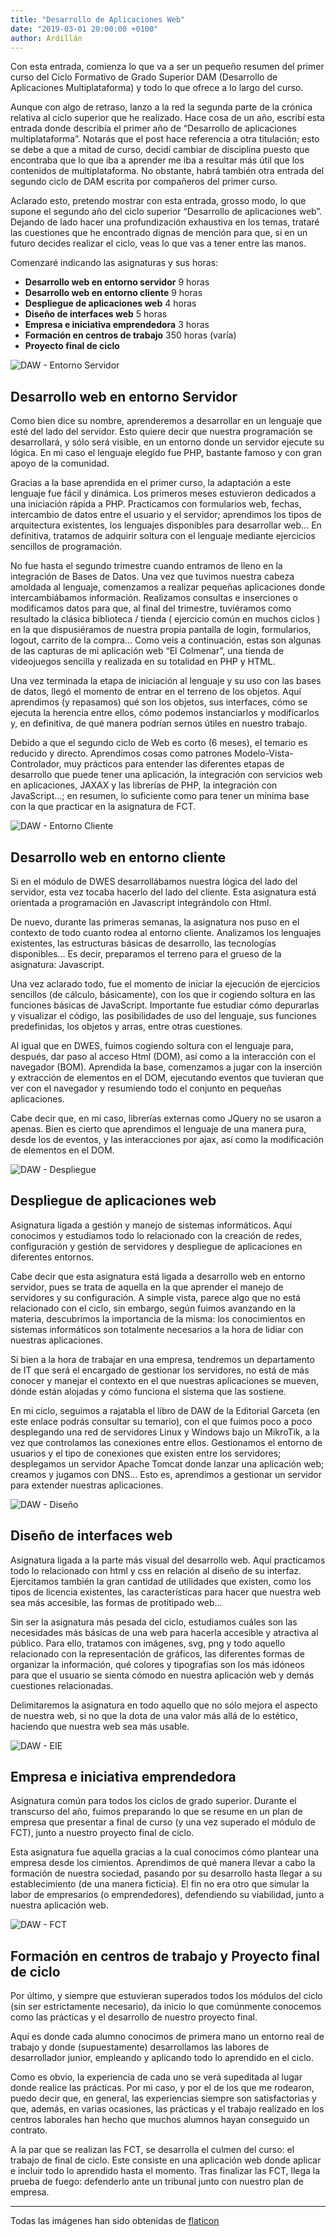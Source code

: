 ```yaml
---
title: "Desarrollo de Aplicaciones Web"
date: "2019-03-01 20:00:00 +0100"
author: Ardillán
---
```


Con esta entrada, comienza lo que va a ser un pequeño resumen del primer curso del Ciclo Formativo de Grado Superior DAM (Desarrollo de Aplicaciones Multiplataforma) y todo lo que ofrece a lo largo del curso.

Aunque con algo de retraso, lanzo a la red la segunda parte de la crónica relativa al ciclo superior que he realizado. Hace cosa de un año, escribí esta entrada donde describía el primer año de “Desarrollo de aplicaciones multiplataforma”. Notarás que el post hace referencia a otra titulación; esto se debe a que a mitad de curso, decidí cambiar de disciplina puesto que encontraba que lo que iba a aprender me iba a resultar más útil que los contenidos de multiplataforma. No obstante, habrá también otra entrada del segundo ciclo de DAM escrita por compañeros del primer curso.

Aclarado esto, pretendo mostrar con esta entrada, grosso modo, lo que supone el segundo año del ciclo superior “Desarrollo de aplicaciones web”. Dejando de lado hacer una profundización exhaustiva en los temas, trataré las cuestiones que he encontrado dignas de mención para que, si en un futuro decides realizar el ciclo, veas lo que vas a tener entre las manos.

Comenzaré indicando las asignaturas y sus horas:


* **Desarrollo web en entorno servidor** 9 horas
* **Desarrollo web en entorno cliente** 9 horas
* **Despliegue de aplicaciones web** 4 horas
* **Diseño de interfaces web** 5 horas
* **Empresa e iniciativa emprendedora** 3 horas
* **Formación en centros de trabajo** 350 horas (varía)
* **Proyecto final de ciclo**

![DAW - Entorno Servidor](/assets/images/daw-servidor.jpg)

## Desarrollo web en entorno Servidor

Como bien dice su nombre, aprenderemos a desarrollar en un lenguaje que esté del lado del servidor. Esto quiere decir que nuestra programación se desarrollará, y sólo será visible, en un entorno donde un servidor ejecute su lógica. En mi caso el lenguaje elegido fue PHP, bastante famoso y con gran apoyo de la comunidad.

Gracias a la base aprendida en el primer curso, la adaptación a este lenguaje fue fácil y dinámica. Los primeros meses estuvieron dedicados a una iniciación rápida a PHP. Practicamos con formularios web, fechas, intercambio de datos entre el usuario y el servidor; aprendimos los tipos de arquitectura existentes, los lenguajes disponibles para desarrollar web… En definitiva, tratamos de adquirir soltura con el lenguaje mediante ejercicios sencillos de programación.

No fue hasta el segundo trimestre cuando entramos de lleno en la integración de Bases de Datos. Una vez que tuvimos nuestra cabeza amoldada al lenguaje, comenzamos a realizar pequeñas aplicaciones donde intercambiábamos información. Realizamos consultas e inserciones o modificamos datos para que, al final del trimestre, tuviéramos como resultado la clásica biblioteca / tienda ( ejercicio común en muchos ciclos ) en la que dispusiéramos de nuestra propia pantalla de login, formularios, logout, carrito de la compra… Como veis a continuación, estas son algunas de las capturas de mi aplicación web “El Colmenar”, una tienda de videojuegos sencilla y realizada en su totalidad en PHP y HTML.


Una vez terminada la etapa de iniciación al lenguaje y su uso con las bases de datos, llegó el momento de entrar en el terreno de los objetos. Aquí aprendimos (y repasamos) qué son los objetos, sus interfaces, cómo se ejecuta la herencia entre ellos, cómo podemos instanciarlos y modificarlos y, en definitiva, de qué manera podrían sernos útiles en nuestro trabajo.

Debido a que el segundo ciclo de Web es corto (6 meses), el temario es reducido y directo. Aprendimos cosas como patrones Modelo-Vista-Controlador, muy prácticos para entender las diferentes etapas de desarrollo que puede tener una aplicación, la integración con servicios web en aplicaciones, JAXAX y las librerías de PHP, la integración con JavaScript…; en resumen, lo suficiente como para tener un mínima base con la que practicar en la asignatura de FCT.

![DAW - Entorno Cliente](/assets/images/daw-cliente.jpg)

## Desarrollo web en entorno cliente

Si en el módulo de DWES desarrollábamos nuestra lógica del lado del servidor, esta vez tocaba hacerlo del lado del cliente. Esta asignatura está orientada a programación en Javascript integrándolo con Html.

De nuevo, durante las primeras semanas, la asignatura nos puso en el contexto de todo cuanto rodea al entorno cliente. Analizamos los lenguajes existentes, las estructuras básicas de desarrollo, las tecnologías disponibles… Es decir, preparamos el terreno para el grueso de la asignatura: Javascript.

Una vez aclarado todo, fue el momento de iniciar la ejecución de ejercicios sencillos (de cálculo, básicamente), con los que ir cogiendo soltura en las funciones básicas de JavaScript. Importante fue estudiar cómo depurarlas y visualizar el código, las posibilidades de uso del lenguaje, sus funciones predefinidas, los objetos y arras, entre otras cuestiones.

Al igual que en DWES, fuimos cogiendo soltura con el lenguaje para, después, dar paso al acceso Html (DOM), así como a la interacción con el navegador (BOM). Aprendida la base, comenzamos a jugar con la inserción y extracción de elementos en el DOM, ejecutando eventos que tuvieran que ver con el navegador y resumiendo todo el conjunto en pequeñas aplicaciones.

Cabe decir que, en mi caso, librerías externas como JQuery no se usaron a apenas. Bien es cierto que aprendimos el lenguaje de una manera pura, desde los de eventos, y las interacciones por ajax, así como la modificación de elementos en el DOM.

![DAW - Despliegue](/assets/images/daw-despliegue.jpg)

## Despliegue de aplicaciones web

Asignatura ligada a gestión y manejo de sistemas informáticos. Aquí conocimos y estudiamos todo lo relacionado con la creación de redes, configuración y gestión de servidores y despliegue de aplicaciones en diferentes entornos.

Cabe decir que esta asignatura está ligada a desarrollo web en entorno servidor, pues se trata de aquella en la que aprender el manejo de servidores y su configuración. A simple vista, parece algo que no está relacionado con el ciclo, sin embargo, según fuimos avanzando en la materia, descubrimos la importancia de la misma: los conocimientos en sistemas informáticos son totalmente necesarios a la hora de lidiar con nuestras aplicaciones.

Si bien a la hora de trabajar en una empresa, tendremos un departamento de IT que será el encargado de gestionar los servidores, no está de más conocer y manejar el contexto en el que nuestras aplicaciones se mueven, dónde están alojadas y cómo funciona el sistema que las sostiene.

En mi ciclo, seguimos a rajatabla el libro de DAW de la Editorial Garceta (en este enlace podrás consultar su temario), con el que fuimos poco a poco desplegando una red de servidores Linux y Windows bajo un MikroTik, a la vez que controlamos las conexiones entre ellos. Gestionamos el entorno de usuarios y el tipo de conexiones que existen entre los servidores; desplegamos un servidor Apache Tomcat donde lanzar una aplicación web; creamos y jugamos con DNS… Esto es, aprendimos a gestionar un servidor para extender nuestras aplicaciones.

![DAW - Diseño](/assets/images/daw-diseno.jpg)


## Diseño de interfaces web

Asignatura ligada a la parte más visual del desarrollo web. Aquí practicamos todo lo relacionado con html y css en relación al diseño de su interfaz. Ejercitamos también la gran cantidad de utilidades que existen, como los tipos de licencia existentes, las características para hacer que nuestra web sea más accesible, las formas de protitipado web…

Sin ser la asignatura más pesada del ciclo, estudiamos cuáles son las necesidades más básicas de una web para hacerla accesible y atractiva al público. Para ello, tratamos con imágenes, svg, png y todo aquello relacionado con la representación de gráficos, las diferentes formas de organizar la información, qué colores y tipografías son los más idóneos para que el usuario se sienta cómodo en nuestra aplicación web y demás cuestiones relacionadas.

Delimitaremos la asignatura en todo aquello que no sólo mejora el aspecto de nuestra web, si no que la dota de una valor más allá de lo estético, haciendo que nuestra web sea más usable.

![DAW - EIE](/assets/images/daw-eie.jpg)

## Empresa e iniciativa emprendedora

Asignatura común para todos los ciclos de grado superior. Durante el transcurso del año, fuimos preparando lo que se resume en un plan de empresa que presentar a final de curso (y una vez superado el módulo de FCT), junto a nuestro proyecto final de ciclo.

Esta asignatura fue aquella gracias a la cual conocimos cómo plantear una empresa desde los cimientos. Aprendimos de qué manera llevar a cabo la formación de nuestra sociedad, pasando por su desarrollo hasta llegar a su establecimiento (de una manera ficticia). El fin no era otro que simular la labor de empresarios (o emprendedores), defendiendo su viabilidad, junto a nuestra aplicación web.

![DAW - FCT](/assets/images/daw-formacion.jpg)

## Formación en centros de trabajo y Proyecto final de ciclo

Por último, y siempre que estuvieran superados todos los módulos del ciclo (sin ser estrictamente necesario), da inicio lo que comúnmente conocemos como las prácticas y el desarrollo de nuestro proyecto final.

Aquí es donde cada alumno conocimos de primera mano un entorno real de trabajo y donde (supuestamente) desarrollamos las labores de desarrollador junior, empleando y aplicando todo lo aprendido en el ciclo.

Como es obvio, la experiencia de cada uno se verá supeditada al lugar donde realice las prácticas. Por mi caso, y por el de los que me rodearon, puedo decir que, en general, las experiencias siempre son satisfactorias y que, además, en varias ocasiones, las prácticas y el trabajo realizado en los centros laborales han hecho que muchos alumnos hayan conseguido un contrato.

A la par que se realizan las FCT, se desarrolla el culmen del curso: el trabajo de final de ciclo. Este consiste en una aplicación web donde aplicar e incluir todo lo aprendido hasta el momento. Tras finalizar las FCT, llega la prueba de fuego: defenderlo ante un tribunal junto con nuestro plan de empresa.

***

Todas las imágenes han sido obtenidas de [flaticon](http://flaticon.com)

